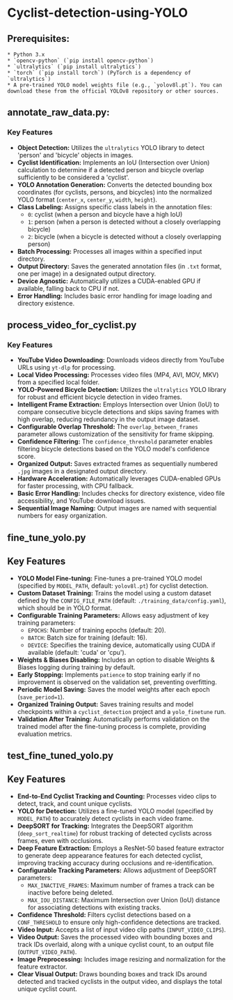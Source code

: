 # Cyclist-detection-using-YOLO

## Prerequisites:
    * Python 3.x
    * `opencv-python` (`pip install opencv-python`)
    * `ultralytics` (`pip install ultralytics`)
    * `torch` (`pip install torch`) (PyTorch is a dependency of `ultralytics`)
    * A pre-trained YOLO model weights file (e.g., `yolov8l.pt`). You can download these from the official YOLOv8 repository or other sources.

## annotate_raw_data.py:

### Key Features

* **Object Detection:** Utilizes the `ultralytics` YOLO library to detect 'person' and 'bicycle' objects in images.
* **Cyclist Identification:** Implements an IoU (Intersection over Union) calculation to determine if a detected person and bicycle overlap sufficiently to be considered a 'cyclist'.
* **YOLO Annotation Generation:** Converts the detected bounding box coordinates (for cyclists, persons, and bicycles) into the normalized YOLO format (`center_x`, `center_y`, `width`, `height`).
* **Class Labeling:** Assigns specific class labels in the annotation files:
    * `0`: cyclist (when a person and bicycle have a high IoU)
    * `1`: person (when a person is detected without a closely overlapping bicycle)
    * `2`: bicycle (when a bicycle is detected without a closely overlapping person)
* **Batch Processing:** Processes all images within a specified input directory.
* **Output Directory:** Saves the generated annotation files (in `.txt` format, one per image) in a designated output directory.
* **Device Agnostic:** Automatically utilizes a CUDA-enabled GPU if available, falling back to CPU if not.
* **Error Handling:** Includes basic error handling for image loading and directory existence.


## process_video_for_cyclist.py

### Key Features

* **YouTube Video Downloading:** Downloads videos directly from YouTube URLs using `yt-dlp` for processing.
* **Local Video Processing:** Processes video files (MP4, AVI, MOV, MKV) from a specified local folder.
* **YOLO-Powered Bicycle Detection:** Utilizes the `ultralytics` YOLO library for robust and efficient bicycle detection in video frames.
* **Intelligent Frame Extraction:** Employs Intersection over Union (IoU) to compare consecutive bicycle detections and skips saving frames with high overlap, reducing redundancy in the output image dataset.
* **Configurable Overlap Threshold:** The `overlap_between_frames` parameter allows customization of the sensitivity for frame skipping.
* **Confidence Filtering:** The `confidence_threshold` parameter enables filtering bicycle detections based on the YOLO model's confidence score.
* **Organized Output:** Saves extracted frames as sequentially numbered `.jpg` images in a designated output directory.
* **Hardware Acceleration:** Automatically leverages CUDA-enabled GPUs for faster processing, with CPU fallback.
* **Basic Error Handling:** Includes checks for directory existence, video file accessibility, and YouTube download issues.
* **Sequential Image Naming:** Output images are named with sequential numbers for easy organization.

## fine_tune_yolo.py

## Key Features

* **YOLO Model Fine-tuning:** Fine-tunes a pre-trained YOLO model (specified by `MODEL_PATH`, default: `yolov8l.pt`) for cyclist detection.
* **Custom Dataset Training:** Trains the model using a custom dataset defined by the `CONFIG_FILE_PATH` (default: `./training_data/config.yaml`), which should be in YOLO format.
* **Configurable Training Parameters:** Allows easy adjustment of key training parameters:
    * `EPOCHS`: Number of training epochs (default: 20).
    * `BATCH`: Batch size for training (default: 16).
    * `DEVICE`: Specifies the training device, automatically using CUDA if available (default: 'cuda' or 'cpu').
* **Weights & Biases Disabling:** Includes an option to disable Weights & Biases logging during training by default.
* **Early Stopping:** Implements `patience` to stop training early if no improvement is observed on the validation set, preventing overfitting.
* **Periodic Model Saving:** Saves the model weights after each epoch (`save_period=1`).
* **Organized Training Output:** Saves training results and model checkpoints within a `cyclist_detection` project and a `yolo_finetune` run.
* **Validation After Training:** Automatically performs validation on the trained model after the fine-tuning process is complete, providing evaluation metrics.


## test_fine_tuned_yolo.py

## Key Features

* **End-to-End Cyclist Tracking and Counting:** Processes video clips to detect, track, and count unique cyclists.
* **YOLO for Detection:** Utilizes a fine-tuned YOLO model (specified by `MODEL_PATH`) to accurately detect cyclists in each video frame.
* **DeepSORT for Tracking:** Integrates the DeepSORT algorithm (`deep_sort_realtime`) for robust tracking of detected cyclists across frames, even with occlusions.
* **Deep Feature Extraction:** Employs a ResNet-50 based feature extractor to generate deep appearance features for each detected cyclist, improving tracking accuracy during occlusions and re-identification.
* **Configurable Tracking Parameters:** Allows adjustment of DeepSORT parameters:
    * `MAX_INACTIVE_FRAMES`: Maximum number of frames a track can be inactive before being deleted.
    * `MAX_IOU_DISTANCE`: Maximum Intersection over Union (IoU) distance for associating detections with existing tracks.
* **Confidence Threshold:** Filters cyclist detections based on a `CONF_THRESHOLD` to ensure only high-confidence detections are tracked.
* **Video Input:** Accepts a list of input video clip paths (`INPUT_VIDEO_CLIPS`).
* **Video Output:** Saves the processed video with bounding boxes and track IDs overlaid, along with a unique cyclist count, to an output file (`OUTPUT_VIDEO_PATH`).
* **Image Preprocessing:** Includes image resizing and normalization for the feature extractor.
* **Clear Visual Output:** Draws bounding boxes and track IDs around detected and tracked cyclists in the output video, and displays the total unique cyclist count.

